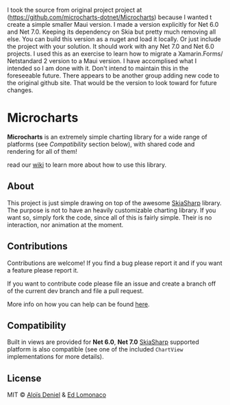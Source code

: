 I took the source from original project project at (https://github.com/microcharts-dotnet/Microcharts) because I wanted t create a simple smaller Maui version.
I made a version explicitly for Net 6.0 and Net 7.0. Keeping its dependency on Skia but pretty much removing all else.
You can build this version as a nuget and load it locally. Or just include the project with your solution. It should work with any Net 7.0 and Net 6.0 projects.
I used this as an exercise to learn how to migrate a Xamarin.Forms/ Netstandard 2 version to a Maui version.
I have accomplised what I intended so I am done with it. Don't intend to maintain this in the foreseeable future.
There appears to be another group adding new code to the original github site. That would be the version to look toward for future changes.
# Microcharts

**Microcharts** is an extremely simple charting library for a wide range of platforms (see *Compatibility* section below), with shared code and rendering for all of them!

read our [wiki](https://github.com/dotnet-ad/Microcharts/wiki) to learn more about how to use this library.

## About

This project is just simple drawing on top of the awesome [SkiaSharp](https://github.com/mono/SkiaSharp) library. The purpose is not to have an heavily customizable charting library. If you want so, simply fork the code, since all of this is fairly simple. Their is no interaction, nor animation at the moment.

## Contributions

Contributions are welcome! If you find a bug please report it and if you want a feature please report it.

If you want to contribute code please file an issue and create a branch off of the current dev branch and file a pull request.

More info on how you can help can be found [here](https://github.com/dotnet-ad/Microcharts/wiki/Contributing).

## Compatibility

Built in views are provided for **Net 6.0**, **Net 7.0** [SkiaSharp](https://github.com/mono/SkiaSharp) supported platform is also compatible (see one of the included `ChartView` implementations for more details).

## License

MIT © [Aloïs Deniel](https://aloisdeniel.com) & [Ed Lomonaco](https://edlomonaco.dev)
